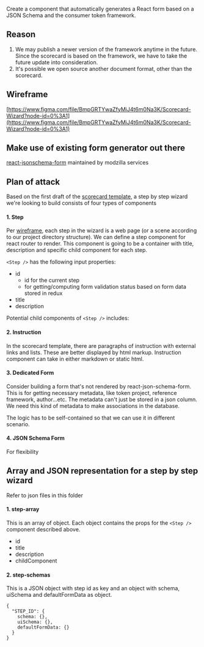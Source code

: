 Create a component that automatically generates a React form based on a JSON Schema and the consumer token framework.

## Reason

1.  We may publish a newer version of the framework anytime in the future. Since the scorecard is based on the framework, we have to take the future update into consideration.
2.  It's possible we open source another document format, other than the scorecard.

## Wireframe

[https://www.figma.com/file/BmpGRTYwaZfyMiJ4t6m0Na3K/Scorecard-Wizard?node-id=0%3A1](https://www.figma.com/file/BmpGRTYwaZfyMiJ4t6m0Na3K/Scorecard-Wizard?node-id=0%3A1)

## Make use of existing form generator out there

[react-jsonschema-form](https://github.com/mozilla-services/react-jsonschema-form) maintained by modzilla services

## Plan of attack

Based on the first draft of the [scorecard template](https://docs.google.com/document/d/1dWA3_FJuiGd2QsrXS9Wuv4iF7NziMurseJ9nt4N5PR8/edit#), a step by step wizard we're looking to build consists of four types of components

#### 1. Step

Per [wireframe](https://www.figma.com/file/BmpGRTYwaZfyMiJ4t6m0Na3K/Scorecard-Wizard?node-id=0%3A1), each step in the wizard is a web page (or a scene according to our project directory structure). We can define a step component for react router to render. This component is going to be a container with title, description and specific child component for each step.

`<Step />` has the following input properties:

- id
  - id for the current step
  - for getting/computing form validation status based on form data stored in redux
- title
- description

Potential child components of `<Step />` includes:

#### 2. Instruction

In the scorecard template, there are paragraphs of instruction with external links and lists. These are better displayed by html markup. Instruction component can take in either markdown or static html.

#### 3. Dedicated Form

Consider building a form that's not rendered by react-json-schema-form. This is for getting necessary metadata, like token project, reference framework, author...etc. The metadata can't just be stored in a json column. We need this kind of metadata to make associations in the database.

The logic has to be self-contained so that we can use it in different scenario.

#### 4. JSON Schema Form

For flexibility


## Array and JSON representation for a step by step wizard

Refer to json files in this folder

#### 1.  step-array

This is an array of object. Each object contains the props for the `<Step />` component described above.

- id
- title
- description
- childComponent

#### 2. step-schemas

This is a JSON object with step id as key and an object with schema, uiSchema and defaultFormData as object.

```
{
  "STEP_ID": {
    schema: {},
    uiSchema: {},
    defaultFormData: {}
  }
}
```
